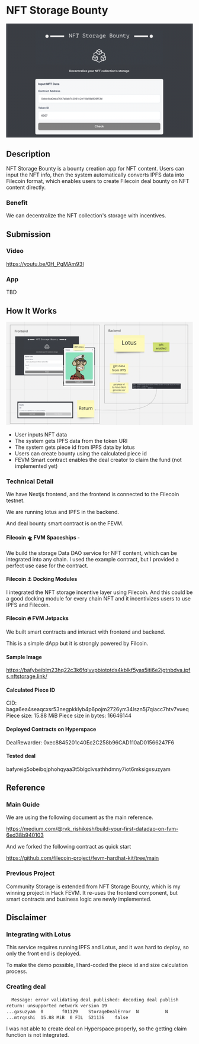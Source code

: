 # NFT Storage Bounty

![top](./docs/top.png)

## Description

NFT Storage Bounty is a bounty creation app for NFT content. Users can input the NFT info, then the system automatically converts IPFS data into Filecoin format, which enables users to create Filecoin deal bounty on NFT content directly.

### Benefit

We can decentralize the NFT collection's storage with incentives.

## Submission

### Video

https://youtu.be/0H_PgMAm93I

### App

TBD

## How It Works

![how-it-works](./docs/how-it-works.png)

- User inputs NFT data
- The system gets IPFS data from the token URI
- The system gets piece id from IPFS data by lotus
- Users can create bounty using the calculated piece id
- FEVM Smart contract enables the deal creator to claim the fund (not implemented yet)

### Technical Detail

We have Nextjs frontend, and the frontend is connected to the Filecoin testnet.

We are running lotus and IPFS in the backend.

And deal bounty smart contract is on the FEVM.

#### Filecoin 🛸 FVM Spaceships -

We build the storage Data DAO service for NFT content, which can be integrated into any chain. I used the example contract, but I provided a perfect use case for the contract.

#### Filecoin ⚓️ Docking Modules

I integrated the NFT storage incentive layer using Filecoin. And this could be a good docking module for every chain NFT and it incentivizes users to use IPFS and Filecoin.

#### Filecoin 🔥 FVM Jetpacks

We built smart contracts and interact with frontend and backend.

This is a simple dApp but it is strongly powered by Filcoin.

#### Sample Image

https://bafybeiblm23hq22c3k6fqlvvpbiototds4kblkf5yas5iti6e2igtnbdva.ipfs.nftstorage.link/

#### Calculated Piece ID

CID: baga6ea4seaqcxsr53negpkklyb4p6pojm2726yrr34lszn5j7qiacc7htv7vueq
Piece size: 15.88 MiB
Piece size in bytes: 16646144

#### Deployed Contracts on Hyperspace

DealRewarder: 0xec8845201c40Ec2C258b96CAD110aD01566247F6

#### Tested deal

bafyreig5obeibqjphohqyaa3t5blgclvsathhdmny7iot6mksigxsuzyam

## Reference

### Main Guide

We are using the following document as the main reference.

https://medium.com/@rvk_rishikesh/build-your-first-datadao-on-fvm-6ed38b940103

And we forked the following contract as quick start

https://github.com/filecoin-project/fevm-hardhat-kit/tree/main

### Previous Project

Community Storage is extended from NFT Storage Bounty, which is my winning project in Hack FEVM.
It re-uses the frontend component, but smart contracts and business logic are newly implemented.

## Disclaimer

### Integrating with Lotus

This service requires running IPFS and Lotus, and it was hard to deploy, so only the front end is deployed.

To make the demo possible, I hard-coded the piece id and size calculation process.

### Creating deal

```
  Message: error validating deal published: decoding deal publish return: unsupported network version 19
...gxsuzyam  0       f01129    StorageDealError  N          N         ...mtrqnshi  15.88 MiB  0 FIL  521136    false
```

I was not able to create deal on Hyperspace properly, so the getting claim function is not integrated.
